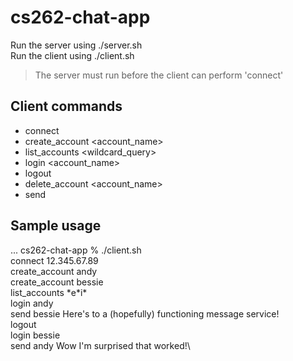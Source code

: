 # cs262-chat-app

Run the server using ./server.sh\
Run the client using ./client.sh

> The server must run before the client can perform 'connect'

## Client commands
- connect <ip>
- create_account <account_name>
- list_accounts <wildcard_query>
- login <account_name>
- logout
- delete_account <account_name>
- send <recipient> <message>

## Sample usage
... cs262-chat-app % ./client.sh\
connect 12.345.67.89\
create_account andy\
create_account bessie\
list_accounts \*e\*i\*\
login andy\
send bessie Here's to a (hopefully) functioning message service!\
logout\
login bessie\
send andy Wow I'm surprised that worked!\